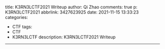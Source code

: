 title: K3RN3LCTF2021 Writeup
author: Qi Zhao
comments: true
p: K3RN3LCTF2021
abbrlink: 3427623925
date: 2021-11-15 13:33:23
categories:
  - CTF
tags:
  - CTF
  - K3RN3LCTF
description: K3RN3LCTF2021 Writeup
---
